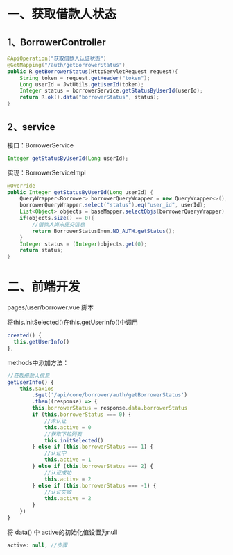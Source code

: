 # 一、获取借款人状态

## 1、BorrowerController 

```java
@ApiOperation("获取借款人认证状态")
@GetMapping("/auth/getBorrowerStatus")
public R getBorrowerStatus(HttpServletRequest request){
    String token = request.getHeader("token");
    Long userId = JwtUtils.getUserId(token);
    Integer status = borrowerService.getStatusByUserId(userId);
    return R.ok().data("borrowerStatus", status);
}
```

## 2、service

接口：BorrowerService

```java
Integer getStatusByUserId(Long userId);
```

实现：BorrowerServiceImpl 

```java
@Override
public Integer getStatusByUserId(Long userId) {
    QueryWrapper<Borrower> borrowerQueryWrapper = new QueryWrapper<>();
    borrowerQueryWrapper.select("status").eq("user_id", userId);
    List<Object> objects = baseMapper.selectObjs(borrowerQueryWrapper);
    if(objects.size() == 0){
        //借款人尚未提交信息
        return BorrowerStatusEnum.NO_AUTH.getStatus();
    }
    Integer status = (Integer)objects.get(0);
    return status;
}
```

# 二、前端开发

pages/user/borrower.vue 脚本

将this.initSelected()在this.getUserInfo()中调用 

```js
created() {
  this.getUserInfo()
},
```

methods中添加方法：

```js
//获取借款人信息
getUserInfo() {
    this.$axios
        .$get('/api/core/borrower/auth/getBorrowerStatus')
        .then((response) => {
        this.borrowerStatus = response.data.borrowerStatus
        if (this.borrowerStatus === 0) {
            //未认证
            this.active = 0
            //获取下拉列表
            this.initSelected()
        } else if (this.borrowerStatus === 1) {
            //认证中
            this.active = 1
        } else if (this.borrowerStatus === 2) {
            //认证成功
            this.active = 2
        } else if (this.borrowerStatus === -1) {
            //认证失败
            this.active = 2
        }
    })
}
```

将 data() 中 active的初始化值设置为null 

```js
active: null, //步骤
```